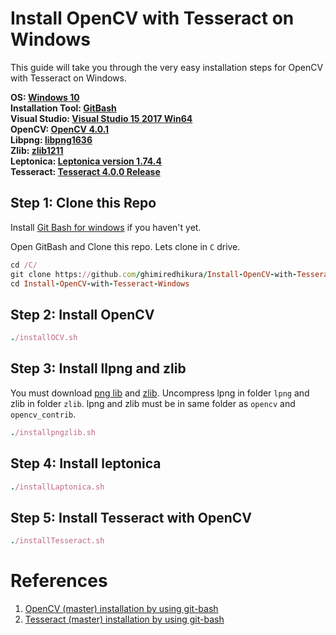 # Install OpenCV with Tesseract on Windows

This guide will take you through the very easy installation steps for OpenCV with Tesseract on Windows.  

**OS:                [Windows 10](https://www.microsoft.com/en-us/software-download/windows10)**  
**Installation Tool: [GitBash](https://git-scm.com/download/win)**  
**Visual Studio:     [Visual Studio 15 2017 Win64](https://visualstudio.microsoft.com/thank-you-downloading-visual-studio/?sku=Community&rel=15)**  
**OpenCV:            [OpenCV 4.0.1](https://github.com/opencv/opencv/releases/tag/4.0.1)**  
**Libpng:            [libpng1636](https://sourceforge.net/projects/libpng/files/)**  
**Zlib:              [zlib1211](https://sourceforge.net/projects/libpng/files/zlib/1.2.11/)**  
**Leptonica:         [Leptonica version 1.74.4](https://github.com/DanBloomberg/leptonica/releases/tag/1.74.4)**  
**Tesseract:         [Tesseract 4.0.0 Release](https://github.com/tesseract-ocr/tesseract/releases/tag/4.0.0)**  

## Step 1: Clone this Repo
Install [Git Bash for windows](https://git-scm.com/download/win) if you haven't yet.  

Open GitBash and Clone this repo. Lets clone in `C` drive. 

```ruby
cd /C/
git clone https://github.com/ghimiredhikura/Install-OpenCV-with-Tesseract-Windows.git 
cd Install-OpenCV-with-Tesseract-Windows
```
## Step 2: Install OpenCV
```ruby
./installOCV.sh
```
## Step 3: Install llpng and zlib
You must download [png lib](https://sourceforge.net/projects/libpng/files/) and [zlib](https://sourceforge.net/projects/libpng/files/zlib/1.2.11/). Uncompress lpng in folder `lpng` and zlib in folder `zlib`. lpng and zlib must be in same folder as `opencv` and `opencv_contrib`. 

```ruby
./installpngzlib.sh
```
## Step 4: Install leptonica
```ruby 
./installLaptonica.sh
```

## Step 5: Install Tesseract with OpenCV
```ruby
./installTesseract.sh
```

# References
1. [OpenCV (master) installation by using git-bash](https://docs.opencv.org/master/d3/d52/tutorial_windows_install.html#tutorial_windows_gitbash_build)
2. [Tesseract (master) installation by using git-bash](https://docs.opencv.org/master/db/d4c/tutorial_install_tesseract.html)